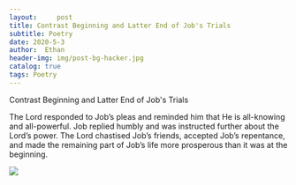 ```yaml
---
layout:     post
title: Contrast Beginning and Latter End of Job's Trials
subtitle: Poetry
date: 2020-5-3
author:  Ethan
header-img: img/post-bg-hacker.jpg
catalog: true
tags: Poetry
---
```



Contrast Beginning and Latter End of Job's Trials

The Lord responded to Job’s pleas and reminded him that He is all-knowing and all-powerful. Job replied humbly and was instructed further about the Lord’s power. The Lord chastised Job’s friends, accepted Job’s repentance, and made the remaining part of Job’s life more prosperous than it was at the beginning.
 
 ![](https://jin2070.github.io/img/118001.png)
 
 
 
  
  
 




